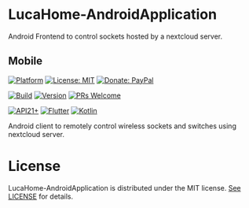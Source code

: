 # LucaHome-AndroidApplication

Android Frontend to control sockets hosted by a nextcloud server.

## Mobile

[![Platform](https://img.shields.io/badge/platform-Android-blue.svg)](https://www.android.com)
[![License: MIT](https://img.shields.io/badge/License-MIT-blue.svg)](https://opensource.org/licenses/MIT)
[![Donate: PayPal](https://img.shields.io/badge/paypal-donate-blue.svg)](https://www.paypal.me/GuepardoApps)

[![Build](https://img.shields.io/badge/build-Failed-red.svg)](https://github.com/LucaHome/LucaHome-AndroidApplication/tree/nextcloud/mobile)
[![Version](https://img.shields.io/badge/version-v7.0.0.190225-blue.svg)](https://github.com/LucaHome/LucaHome-AndroidApplication/tree/nextcloud/mobile)
[![PRs Welcome](https://img.shields.io/badge/PRs-welcome-brightgreen.svg)](http://makeapullrequest.com)

[![API21+](https://img.shields.io/badge/API-21+-blue.svg)](https://android-arsenal.com/api?level=21)
[![Flutter](https://img.shields.io/badge/lang-Flutter-blue.svg)](https://flutter.dev/)
[![Kotlin](https://img.shields.io/badge/lang-Kotlin-orange.svg)](https://kotlinlang.org/)

Android client to remotely control wireless sockets and switches using nextcloud server.

# License

LucaHome-AndroidApplication is distributed under the MIT license. [See LICENSE](LICENSE.md) for details.